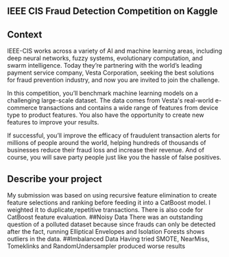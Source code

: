 
## IEEE CIS Fraud Detection Competition on Kaggle
## Context
IEEE-CIS works across a variety of AI and machine learning areas, including deep neural networks, fuzzy systems, evolutionary computation, and swarm intelligence. Today they’re partnering with the world’s leading payment service company, Vesta Corporation, seeking the best solutions for fraud prevention industry, and now you are invited to join the challenge.

In this competition, you’ll benchmark machine learning models on a challenging large-scale dataset. The data comes from Vesta's real-world e-commerce transactions and contains a wide range of features from device type to product features. You also have the opportunity to create new features to improve your results.

If successful, you’ll improve the efficacy of fraudulent transaction alerts for millions of people around the world, helping hundreds of thousands of businesses reduce their fraud loss and increase their revenue. And of course, you will save party people just like you the hassle of false positives.
## Describe your project

My submission was based on using recursive feature elimination to create feature selections and ranking before feeding it into a CatBoost model. I weighted it to duplicate,repetitive transactions.
There is also code for CatBoost feature evaluation.
##Noisy Data
There was an outstanding question of a polluted dataset because since frauds can only be detected after the fact, running Elliptical Envelopes and Isolation Forests shows outliers in the data.
##Imbalanced Data
Having tried SMOTE, NearMiss, Tomeklinks and RandomUndersampler produced worse results
